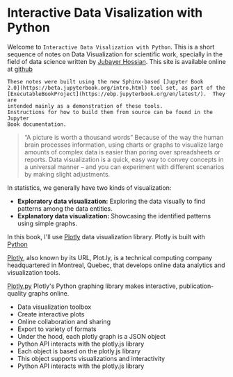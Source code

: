 # Interactive Data Visalization with Python
Welcome to `Interactive Data Visalization with Python`. This is a short sequence of notes on Data Visualization for scientific work, specially in the field of data science written by [Jubayer Hossian](https://jhossain.me/). This site is available online at [github](https://hossainlab.github.io/IDV)

```{note}
These notes were built using the new Sphinx-based [Jupyter Book
2.0](https://beta.jupyterbook.org/intro.html) tool set, as part of the
[ExecutableBookProject](https://ebp.jupyterbook.org/en/latest/).  They are
intended mainly as a demonstration of these tools.
Instructions for how to build them from source can be found in the Jupyter
Book documentation.
```

> “A picture is worth a thousand words” Because of the way the human brain processes information, using charts or graphs to visualize large amounts of complex data is easier than poring over spreadsheets or reports. Data visualization is a quick, easy way to convey concepts in a universal manner – and you can experiment with different scenarios by making slight adjustments.

In statistics, we generally have two kinds of visualization:

- **Exploratory data visualization:** Exploring the data visually to find patterns among the data entities.
- **Explanatory data visualization:** Showcasing the identified patterns using simple graphs.


In this book, I'll use [Plotly](https://plotly.com/python/plotly-express/) data visualization library. Plotly is built with [Python](https://www.python.org/)

[Plotly](https://plotly.com/python/plotly-express/), also known by its URL, Plot.ly, is a technical computing company headquartered in Montreal, Quebec, that develops online data analytics and visualization tools. 

[Plotly.py]() Plotly's Python graphing library makes interactive, publication-quality graphs online.

- Data visualization toolbox
- Create interactive plots
- Online collaboration and sharing
- Export to variety of formats
- Under the hood, each plotly graph is a JSON object
- Python API interacts with the plotly.js library
- Each object is based on the plotly.js library
- This object supports visualizations and interactivity
- Python API interacts with the plotly.js library



